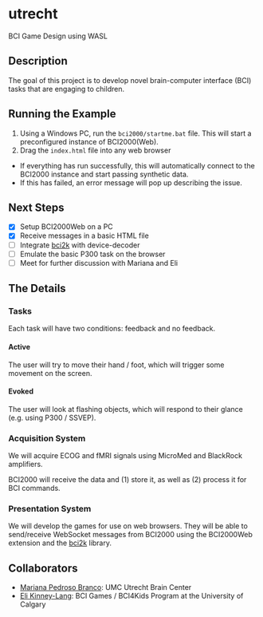 # utrecht
 BCI Game Design using WASL

## Description
The goal of this project is to develop novel brain-computer interface (BCI) tasks that are engaging to children.

## Running the Example
1. Using a Windows PC, run the `bci2000/startme.bat` file. This will start a preconfigured instance of BCI2000(Web).
2. Drag the `index.html` file into any web browser
- If everything has run successfully, this will automatically connect to the BCI2000 instance and start passing synthetic data.
- If this has failed, an error message will pop up describing the issue.

## Next Steps
- [x] Setup BCI2000Web on a PC
- [x] Receive messages in a basic HTML file
- [ ] Integrate [bci2k] with device-decoder
- [ ] Emulate the basic P300 task on the browser
- [ ] Meet for further discussion with Mariana and Eli

## The Details
### Tasks
Each task will have two conditions: feedback and no feedback.

#### Active
The user will try to move their hand / foot, which will trigger some movement on the screen.

#### Evoked
The user will look at flashing objects, which will respond to their glance (e.g. using P300 / SSVEP).

### Acquisition System
We will acquire ECOG and fMRI signals using MicroMed and BlackRock amplifiers.

BCI2000 will receive the data and (1) store it, as well as (2) process it for BCI commands.

### Presentation System
We will develop the games for use on web browsers. They will be able to send/receive WebSocket messages from BCI2000 using the BCI2000Web extension and the [bci2k] library.

## Collaborators
- [Mariana Pedroso Branco](https://www.linkedin.com/in/mariana-pedroso-branco/?originalSubdomain=nl): UMC Utrecht Brain Center
- [Eli Kinney-Lang](https://www.linkedin.com/in/eli-kinney-lang/?originalSubdomain=ca): BCI Games / BCI4Kids Program at the University of Calgary

[bci2k]: https://github.com/cronelab/bci2k.js

